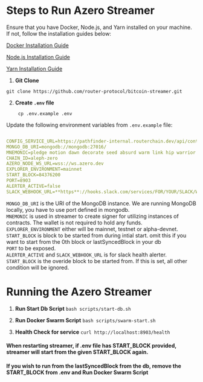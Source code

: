 # Steps to Run Azero Streamer

Ensure that you have Docker, Node.js, and Yarn installed on your machine. If not, follow the installation guides below:

[Docker Installation Guide](https://docs.docker.com/get-docker/)

[Node.js Installation Guide](https://nodejs.org/en/download/)

[Yarn Installation Guide](https://classic.yarnpkg.com/en/docs/install)

1. **Git Clone**

`git clone https://github.com/router-protocol/bitcoin-streamer.git`

2. **Create `.env` file**
   ```
    cp .env.example .env
   ```
Update the following environment variables from `.env.example` file:
```yaml

CONFIG_SERVICE_URL=https://pathfinder-internal.routerchain.dev/api/contracts
MONGO_DB_URI=mongodb://mongodb:27016/
MNEMONIC=pledge motion dawn decorate seed absurd warm link hip warrior garment element
CHAIN_ID=aleph-zero
AZERO_NODE_WS_URL=wss://ws.azero.dev
EXPLORER_ENVIRONMENT=mainnet
START_BLOCK=84376200
PORT=8903
ALERTER_ACTIVE=false
SLACK_WEBHOOK_URL=**https**://hooks.slack.com/services/FOR/YOUR/SLACK/WEBHOOK
```
`MONGO_DB_URI` is the URI of the MongoDB instance. We are running MongoDB locally, you have to use port defined in mongodb.   
`MNEMONIC` is used in streamer to create signer for utilizing instances of contracts. The wallet is not required to hold any funds.  
`EXPLORER_ENVIRONMENT` either will be mainnet, testnet or alpha-devnet.   
`START_BLOCK` is block to be started from during intial start. omit this if you want to start from the 0th block or lastSyncedBlock in your db  
`PORT` to be exposed.   
`ALERTER_ACTIVE` and `SLACK_WEBHOOK_URL` is for slack health alerter.  
`START_BLOCK` is the overide block to be started from. If this is set, all other condition will be ignored.  

# Running the Azero Streamer

1. **Run Start Db Script**
`bash scripts/start-db.sh`

2. **Run Docker Swarm Script**
`bash scripts/swarm-start.sh`

3. **Health Check for service**
`curl http://localhost:8903/health`

#### When restarting streamer, if .env file has START_BLOCK provided, streamer will start from the given START_BLOCK again.
#### If you wish to run from the lastSyncedBlock from the db, remove the START_BLOCK from .env and Run Docker Swarm Script
